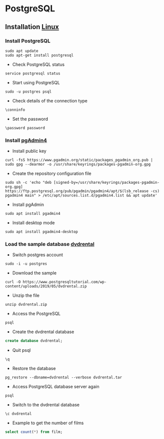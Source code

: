 # PostgreSQL

## Installation [Linux](https://www.cherryservers.com/blog/how-to-install-and-setup-postgresql-server-on-ubuntu-20-04)

### Install PostgreSQL

```shell
sudo apt update
sudo apt-get install postgresql
```

- Check PostgreSQL status

```shell
service postgresql status
```

- Start using PostgreSQL

```shell
sudo -u postgres psql
```

- Check details of the connection type

```shell
\conninfo
```

- Set the password

```shell
\password password
```

### Install [pgAdmin4](https://www.pgadmin.org/download/pgadmin-4-apt/)

- Install public key

```shell
curl -fsS https://www.pgadmin.org/static/packages_pgadmin_org.pub | sudo gpg --dearmor -o /usr/share/keyrings/packages-pgadmin-org.gpg
```

- Create the repository configuration file

```shell
sudo sh -c 'echo "deb [signed-by=/usr/share/keyrings/packages-pgadmin-org.gpg] https://ftp.postgresql.org/pub/pgadmin/pgadmin4/apt/$(lsb_release -cs) pgadmin4 main" > /etc/apt/sources.list.d/pgadmin4.list && apt update'
```

- Install pgAdmin

```shell
sudo apt install pgadmin4
```

- Install desktop mode

```shell
sudo apt install pgadmin4-desktop
```

### Load the sample database [dvdrental](https://www.postgresqltutorial.com/postgresql-getting-started/install-postgresql-linux/)

- Switch postgres account

```shell
sudo -i -u postgres
```

- Download the sample

```shell
curl -O https://www.postgresqltutorial.com/wp-content/uploads/2019/05/dvdrental.zip
```

- Unzip the file

```shell
unzip dvdrental.zip
```

- Access the PostgreSQL

```shell
psql
```

- Create the dvdrental database

```sql
create database dvdrental;
```

- Quit psql

```shell
\q
```

- Restore the database

```shell
pg_restore --dbname=dvdrental --verbose dvdrental.tar
```

- Access PostgreSQL database server again

```shell
psql
```

- Switch to the dvdrental database

```shell
\c dvdrental
```

- Example to get the number of films

```sql
select count(*) from film;
```
